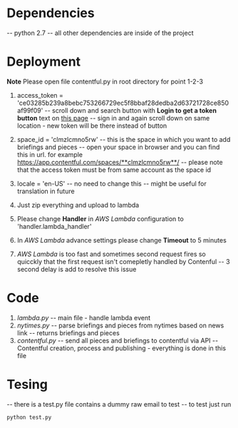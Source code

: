 # Dependencies
-- python 2.7
-- all other dependencies are inside of the project

# Deployment

**Note** Please open file contentful.py in root directory for point 1-2-3
1. access_token = 'ce03285b239a8bebc753266729ec5f8bbaf28dedba2d63721728ce850af99f09'
-- scroll down and search button with **Login to get a token button** text on [this page][1]
-- sign in and again scroll down on same location - new token will be there instead of button

[1]: https://www.contentful.com/developers/docs/references/authentication/#the-management-api/

2. space_id = 'clmzlcmno5rw'
-- this is the space in which you want to add briefings and pieces
-- open your space in browser and you can find this in url. for example
https://app.contentful.com/spaces/**clmzlcmno5rw**/
-- please note that the access token must be from same account as the space id

3. locale = 'en-US'
-- no need to change this
-- might be useful for translation in future

4. Just zip everything and upload to lambda
5. Please change **Handler** in *AWS Lambda* configuration to 'handler.lambda_handler'
6. In *AWS Lambda* advance settings please change **Timeout** to 5 minutes
7. *AWS Lambda* is too fast and sometimes second request fires so quicckly that the first request isn't comepletly handled by Contenful -- 3 second delay is add to resolve this issue

# Code
1. *lambda.py*
-- main file - handle lambda event
2. *nytimes.py*
-- parse briefings and pieces from nytimes based on news link
-- returns briefings and pieces
3. *contentful.py*
-- send all pieces and briefings to contentful via API
-- Contentful creation, process and publishing - everything is done in this file

# Tesing
-- there is a test.py file contains a dummy raw email to test
-- to test just run
~~~~
python test.py
~~~~